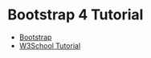 # Bootstrap 4 Tutorial

 * [Bootstrap](https://getbootstrap.com)
 * [W3School Tutorial](https://www.w3schools.com/bootstrap4/default.asp)